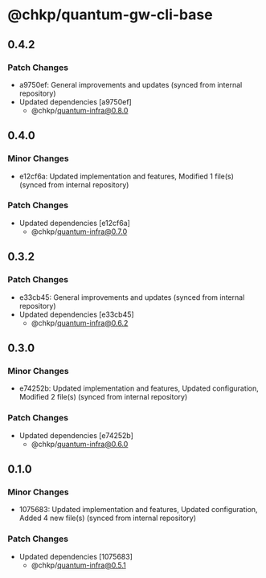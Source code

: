 # @chkp/quantum-gw-cli-base

## 0.4.2

### Patch Changes

- a9750ef: General improvements and updates (synced from internal repository)
- Updated dependencies [a9750ef]
  - @chkp/quantum-infra@0.8.0

## 0.4.0

### Minor Changes

- e12cf6a: Updated implementation and features, Modified 1 file(s) (synced from internal repository)

### Patch Changes

- Updated dependencies [e12cf6a]
  - @chkp/quantum-infra@0.7.0

## 0.3.2

### Patch Changes

- e33cb45: General improvements and updates (synced from internal repository)
- Updated dependencies [e33cb45]
  - @chkp/quantum-infra@0.6.2

## 0.3.0

### Minor Changes

- e74252b: Updated implementation and features, Updated configuration, Modified 2 file(s) (synced from internal repository)

### Patch Changes

- Updated dependencies [e74252b]
  - @chkp/quantum-infra@0.6.0

## 0.1.0

### Minor Changes

- 1075683: Updated implementation and features, Updated configuration, Added 4 new file(s) (synced from internal repository)

### Patch Changes

- Updated dependencies [1075683]
  - @chkp/quantum-infra@0.5.1
